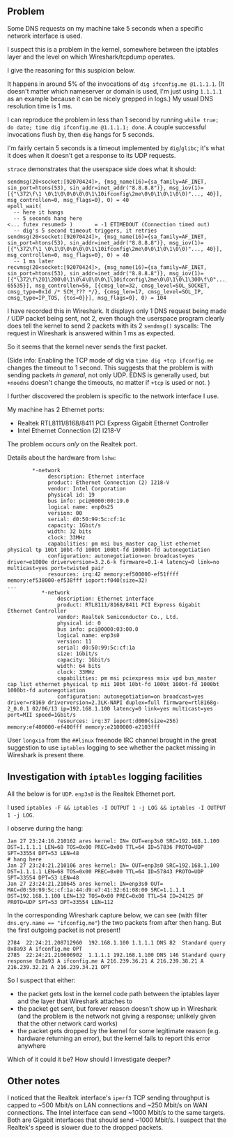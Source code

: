 ## Problem

Some DNS requests on my machine take 5 seconds when a specific network interface is used.

I suspect this is a problem in the kernel, somewhere between the iptables layer and the level on which Wireshark/tcpdump operates.

I give the reasoning for this suspicion below.

It happens in around 5% of the invocations of `dig ifconfig.me @1.1.1.1`.
(It doesn't matter which nameserver or domain is used, I'm just using `1.1.1.1` as an example because it can be nicely grepped in logs.)
My usual DNS resolution time is 1 ms.

I can reproduce the problem in less than 1 second by running `while true; do date; time dig ifconfig.me @1.1.1.1; done`.
A couple successful invocations flush by, then `dig` hangs for 5 seconds.

I'm fairly certain 5 seconds is a timeout implemented by `dig`/`glibc`; it's what it does when it doesn't get a response to its UDP requests.

`strace` demonstrates that the userspace side does what it should:

```
sendmsg(20<socket:[92070424]>, {msg_name(16)={sa_family=AF_INET, sin_port=htons(53), sin_addr=inet_addr("8.8.8.8")}, msg_iov(1)=[{"\372\f\1 \0\1\0\0\0\0\0\1\10ifconfig\2me\0\0\1\0\1\0\0)"..., 40}], msg_controllen=0, msg_flags=0}, 0) = 40
epoll_wait(
  -- here it hangs
  -- 5 seconds hang here
<... futex resumed> )       = -1 ETIMEDOUT (Connection timed out)
  -- dig's 5 second timeout triggers, it retries
sendmsg(20<socket:[92070424]>, {msg_name(16)={sa_family=AF_INET, sin_port=htons(53), sin_addr=inet_addr("8.8.8.8")}, msg_iov(1)=[{"\372\f\1 \0\1\0\0\0\0\0\1\10ifconfig\2me\0\0\1\0\1\0\0)"..., 40}], msg_controllen=0, msg_flags=0}, 0) = 40
  -- 1 ms later
recvmsg(20<socket:[92070424]>, {msg_name(16)={sa_family=AF_INET, sin_port=htons(53), sin_addr=inet_addr("8.8.8.8")}, msg_iov(1)=[{"\372\f\201\200\0\1\0\4\0\0\0\1\10ifconfig\2me\0\0\1\0\1\300\f\0"..., 65535}], msg_controllen=56, [{cmsg_len=32, cmsg_level=SOL_SOCKET, cmsg_type=0x1d /* SCM_??? */}, {cmsg_len=17, cmsg_level=SOL_IP, cmsg_type=IP_TOS, {tos=0}}], msg_flags=0}, 0) = 104
```

I have recorded this in Wireshark.
It displays only 1 DNS request being made / UDP packet being sent, not 2, even though the userspace program clearly does tell the kernel to send 2 packets with its 2 `sendmsg()` syscalls:
The request in Wireshark is answered within 1 ms as expected.

So it seems that the kernel never sends the first packet.

(Side info:
Enabling the TCP mode of dig via `time dig +tcp ifconfig.me` changes the timeout to 1 second.
This suggests that the problem is with sending packets _in general_, not only UDP.
EDNS is generally used, but `+noedns` doesn't change the timeouts, no matter if `+tcp` is used or not.
)

I further discovered the problem is specific to the network interface I use.

My machine has 2 Ethernet ports:

* Realtek RTL8111/8168/8411 PCI Express Gigabit Ethernet Controller
* Intel Ethernet Connection (2) I218-V

The problem occurs _only_ on the Realtek port.

Details about the hardware from `lshw`:

```
        *-network
             description: Ethernet interface
             product: Ethernet Connection (2) I218-V
             vendor: Intel Corporation
             physical id: 19
             bus info: pci@0000:00:19.0
             logical name: enp0s25
             version: 00
             serial: d0:50:99:5c:cf:1c
             capacity: 1Gbit/s
             width: 32 bits
             clock: 33MHz
             capabilities: pm msi bus_master cap_list ethernet physical tp 10bt 10bt-fd 100bt 100bt-fd 1000bt-fd autonegotiation
             configuration: autonegotiation=on broadcast=yes driver=e1000e driverversion=3.2.6-k firmware=0.1-4 latency=0 link=no multicast=yes port=twisted pair
             resources: irq:42 memory:ef500000-ef51ffff memory:ef538000-ef538fff ioport:f040(size=32)
...
           *-network
                description: Ethernet interface
                product: RTL8111/8168/8411 PCI Express Gigabit Ethernet Controller
                vendor: Realtek Semiconductor Co., Ltd.
                physical id: 0
                bus info: pci@0000:03:00.0
                logical name: enp3s0
                version: 11
                serial: d0:50:99:5c:cf:1a
                size: 1Gbit/s
                capacity: 1Gbit/s
                width: 64 bits
                clock: 33MHz
                capabilities: pm msi pciexpress msix vpd bus_master cap_list ethernet physical tp mii 10bt 10bt-fd 100bt 100bt-fd 1000bt 1000bt-fd autonegotiation
                configuration: autonegotiation=on broadcast=yes driver=r8169 driverversion=2.3LK-NAPI duplex=full firmware=rtl8168g-2_0.0.1 02/06/13 ip=192.168.1.100 latency=0 link=yes multicast=yes port=MII speed=1Gbit/s
                resources: irq:37 ioport:d000(size=256) memory:ef400000-ef400fff memory:e2100000-e2103fff
```

User `longxia` from the `##linux` freenode IRC channel brought in the great suggestion to use `iptables` logging to see whether the packet missing in Wireshark is present there.


## Investigation with `iptables` logging facilities

All the below is for `UDP`. `enp3s0` is the Realtek Ethernet port.

I used `iptables -F && iptables -I OUTPUT 1 -j LOG && iptables -I OUTPUT 1 -j LOG`.

I observe during the hang:

```
Jan 27 23:24:16.210162 ares kernel: IN= OUT=enp3s0 SRC=192.168.1.100 DST=1.1.1.1 LEN=68 TOS=0x00 PREC=0x00 TTL=64 ID=57836 PROTO=UDP SPT=33554 DPT=53 LEN=48
# hang here
Jan 27 23:24:21.210106 ares kernel: IN= OUT=enp3s0 SRC=192.168.1.100 DST=1.1.1.1 LEN=68 TOS=0x00 PREC=0x00 TTL=64 ID=57843 PROTO=UDP SPT=33554 DPT=53 LEN=48
Jan 27 23:24:21.210645 ares kernel: IN=enp3s0 OUT= MAC=d0:50:99:5c:cf:1a:44:d9:e7:41:32:61:08:00 SRC=1.1.1.1 DST=192.168.1.100 LEN=132 TOS=0x00 PREC=0x00 TTL=54 ID=24125 DF PROTO=UDP SPT=53 DPT=33554 LEN=112
```

In the corresponding Wireshark capture below, we can see (with filter `dns.qry.name == "ifconfig.me"`) the two packets from after then hang.
But the first outgoing packet is not present!

```
2784  22:24:21.208712960  192.168.1.100 1.1.1.1 DNS 82  Standard query 0x8a93 A ifconfig.me OPT
2785  22:24:21.210606902  1.1.1.1 192.168.1.100 DNS 146 Standard query response 0x8a93 A ifconfig.me A 216.239.36.21 A 216.239.38.21 A 216.239.32.21 A 216.239.34.21 OPT
```

So I suspect that either:

* the packet gets lost in the kernel code path between the iptables layer and the layer that Wireshark attaches to
* the packet get sent, but forever reason doesn't show up in Wireshark (and the problem is the network not giving a response; unlikely given that the other network card works)
* the packet gets dropped by the kernel for some legitimate reason (e.g. hardware returning an error), but the kernel fails to report this error anywhere

Which of it could it be?
How should I investigate deeper?


## Other notes

I noticed that the Realtek interface's `iperf3` TCP sending throughput is capped to ~500 Mbit/s on LAN connections and ~250 Mbit/s on WAN connections.
The Intel interface can send ~1000 Mbit/s to the same targets.
Both are Gigabit interfaces that should send ~1000 Mbit/s.
I suspect that the Realtek's speed is slower due to the dropped packets.
